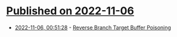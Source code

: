 # [Published on 2022-11-06](index.md)

* [2022-11-06, 00:51:28](https://lobste.rs/s/04rrsd/reverse_branch_target_buffer_poisoning) - [Reverse Branch Target Buffer Poisoning](https://cos.ufrj.br/uploadfile/publicacao/3061.pdf)
